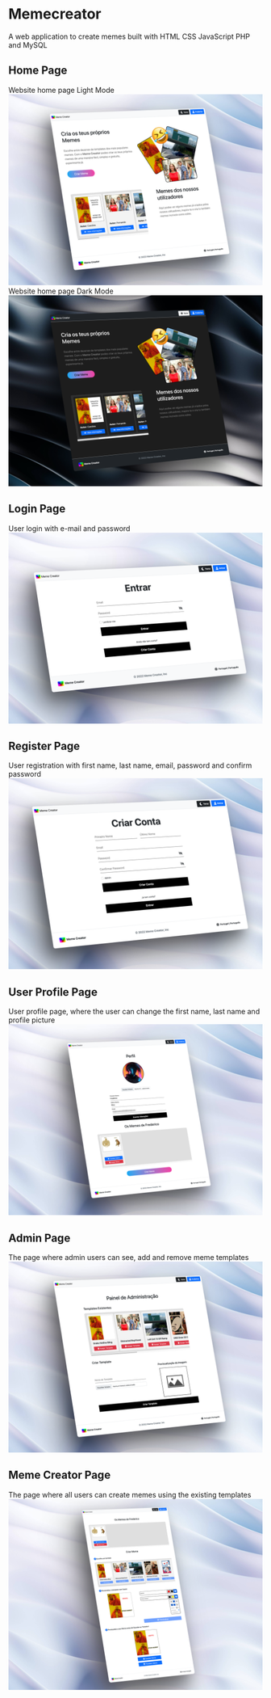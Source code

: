 # Memecreator
 A web application to create memes built with HTML CSS JavaScript PHP and MySQL

## Home Page
Website home page Light Mode
![Login Screen](https://github.com/TwickE/ReadmeImages/blob/main/MCHome.png?raw=true)
Website home page Dark Mode
![Login Screen](https://github.com/TwickE/ReadmeImages/blob/main/MCHomeDark.png?raw=true)

## Login Page
User login with e-mail and password
![Login Screen](https://github.com/TwickE/ReadmeImages/blob/main/MCLogin.png?raw=true)

## Register Page
User registration with first name, last name, email, password and confirm password
![Login Screen](https://github.com/TwickE/ReadmeImages/blob/main/MCRegisto.png?raw=true)

## User Profile Page
User profile page, where the user can change the first name, last name and profile picture
![Login Screen](https://github.com/TwickE/ReadmeImages/blob/main/MCProfile.png?raw=true)

## Admin Page
The page where admin users can see, add and remove meme templates
![Login Screen](https://github.com/TwickE/ReadmeImages/blob/main/MCAdmin.png?raw=true)

## Meme Creator Page
The page where all users can create memes using the existing templates
![Login Screen](https://github.com/TwickE/ReadmeImages/blob/main/MCStudio.png?raw=true)
